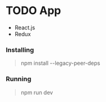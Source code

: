 # TODO App

- React.js
- Redux

### Installing
> npm install --legacy-peer-deps

### Running
> npm run dev